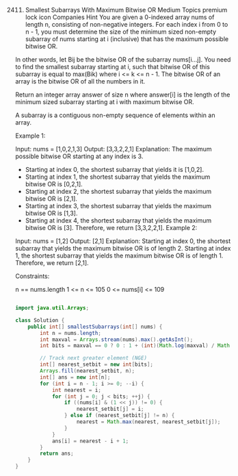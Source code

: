 2411. Smallest Subarrays With Maximum Bitwise OR
Medium
Topics
premium lock icon
Companies
Hint
You are given a 0-indexed array nums of length n, consisting of non-negative integers. For each index i from 0 to n - 1, you must determine the size of the minimum sized non-empty subarray of nums starting at i (inclusive) that has the maximum possible bitwise OR.

In other words, let Bij be the bitwise OR of the subarray nums[i...j]. You need to find the smallest subarray starting at i, such that bitwise OR of this subarray is equal to max(Bik) where i <= k <= n - 1.
The bitwise OR of an array is the bitwise OR of all the numbers in it.

Return an integer array answer of size n where answer[i] is the length of the minimum sized subarray starting at i with maximum bitwise OR.

A subarray is a contiguous non-empty sequence of elements within an array.

 

Example 1:

Input: nums = [1,0,2,1,3]
Output: [3,3,2,2,1]
Explanation:
The maximum possible bitwise OR starting at any index is 3. 
- Starting at index 0, the shortest subarray that yields it is [1,0,2].
- Starting at index 1, the shortest subarray that yields the maximum bitwise OR is [0,2,1].
- Starting at index 2, the shortest subarray that yields the maximum bitwise OR is [2,1].
- Starting at index 3, the shortest subarray that yields the maximum bitwise OR is [1,3].
- Starting at index 4, the shortest subarray that yields the maximum bitwise OR is [3].
Therefore, we return [3,3,2,2,1]. 
Example 2:

Input: nums = [1,2]
Output: [2,1]
Explanation:
Starting at index 0, the shortest subarray that yields the maximum bitwise OR is of length 2.
Starting at index 1, the shortest subarray that yields the maximum bitwise OR is of length 1.
Therefore, we return [2,1].
 

Constraints:

n == nums.length
1 <= n <= 105
0 <= nums[i] <= 109

```java

import java.util.Arrays;

class Solution {
    public int[] smallestSubarrays(int[] nums) {
        int n = nums.length;
        int maxval = Arrays.stream(nums).max().getAsInt();
        int bits = maxval == 0 ? 0 : 1 + (int)(Math.log(maxval) / Math.log(2));

        // Track next greater element (NGE)
        int[] nearest_setbit = new int[bits];
        Arrays.fill(nearest_setbit, n);
        int[] ans = new int[n];
        for (int i = n - 1; i >= 0; --i) {
            int nearest = i;
            for (int j = 0; j < bits; ++j) {
                if ((nums[i] & (1 << j)) != 0) {
                    nearest_setbit[j] = i;
                } else if (nearest_setbit[j] != n) {
                    nearest = Math.max(nearest, nearest_setbit[j]);
                }
            }
            ans[i] = nearest - i + 1;
        }
        return ans;
    }
}


```
